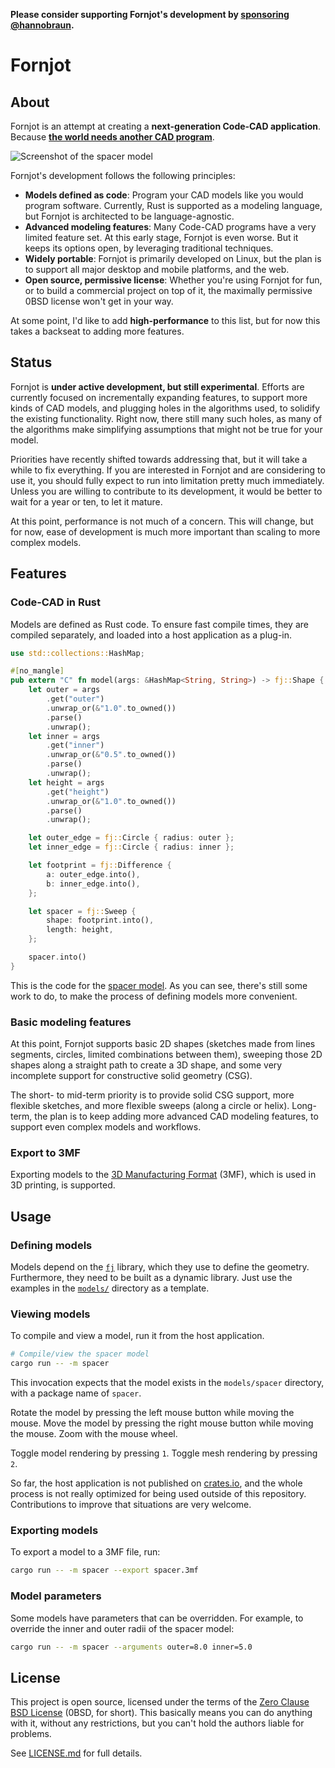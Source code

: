 **Please consider supporting Fornjot's development by [sponsoring @hannobraun](https://github.com/sponsors/hannobraun).**

# Fornjot

## About

Fornjot is an attempt at creating a **next-generation Code-CAD application**. Because [**the world needs another CAD program**](https://github.com/sponsors/hannobraun).

![Screenshot of the spacer model](https://github.com/hannobraun/fornjot/blob/main/models/spacer/spacer.png)

Fornjot's development follows the following principles:

- **Models defined as code**: Program your CAD models like you would program software. Currently, Rust is supported as a modeling language, but Fornjot is architected to be language-agnostic.
- **Advanced modeling features**: Many Code-CAD programs have a very limited feature set. At this early stage, Fornjot is even worse. But it keeps its options open, by leveraging traditional techniques.
- **Widely portable**: Fornjot is primarily developed on Linux, but the plan is to support all major desktop and mobile platforms, and the web.
- **Open source, permissive license**: Whether you're using Fornjot for fun, or to build a commercial project on top of it, the maximally permissive 0BSD license won't get in your way.

At some point, I'd like to add **high-performance** to this list, but for now this takes a backseat to adding more features.


## Status

Fornjot is **under active development, but still experimental**. Efforts are currently focused on incrementally expanding features, to support more kinds of CAD models, and plugging holes in the algorithms used, to solidify the existing functionality. Right now, there still many such holes, as many of the algorithms make simplifying assumptions that might not be true for your model.

Priorities have recently shifted towards addressing that, but it will take a while to fix everything. If you are interested in Fornjot and are considering to use it, you should fully expect to run into limitation pretty much immediately. Unless you are willing to contribute to its development, it would be better to wait for a year or ten, to let it mature.

At this point, performance is not much of a concern. This will change, but for now, ease of development is much more important than scaling to more complex models.


## Features

### Code-CAD in Rust

Models are defined as Rust code. To ensure fast compile times, they are compiled separately, and loaded into a host application as a plug-in.

``` rust
use std::collections::HashMap;

#[no_mangle]
pub extern "C" fn model(args: &HashMap<String, String>) -> fj::Shape {
    let outer = args
        .get("outer")
        .unwrap_or(&"1.0".to_owned())
        .parse()
        .unwrap();
    let inner = args
        .get("inner")
        .unwrap_or(&"0.5".to_owned())
        .parse()
        .unwrap();
    let height = args
        .get("height")
        .unwrap_or(&"1.0".to_owned())
        .parse()
        .unwrap();

    let outer_edge = fj::Circle { radius: outer };
    let inner_edge = fj::Circle { radius: inner };

    let footprint = fj::Difference {
        a: outer_edge.into(),
        b: inner_edge.into(),
    };

    let spacer = fj::Sweep {
        shape: footprint.into(),
        length: height,
    };

    spacer.into()
}
```

This is the code for the [spacer model](/models/spacer). As you can see, there's still some work to do, to make the process of defining models more convenient.

### Basic modeling features

At this point, Fornjot supports basic 2D shapes (sketches made from lines segments, circles, limited combinations between them), sweeping those 2D shapes along a straight path to create a 3D shape, and some very incomplete support for constructive solid geometry (CSG).

The short- to mid-term priority is to provide solid CSG support, more flexible sketches, and more flexible sweeps (along a circle or helix). Long-term, the plan is to keep adding more advanced CAD modeling features, to support even complex models and workflows.

### Export to 3MF

Exporting models to the [3D Manufacturing Format](https://en.wikipedia.org/wiki/3D_Manufacturing_Format) (3MF), which is used in 3D printing, is supported.


## Usage

### Defining models

Models depend on the [`fj`](/fj) library, which they use to define the geometry. Furthermore, they need to be built as a dynamic library. Just use the examples in the [`models/`](/models) directory as a template.

### Viewing models

To compile and view a model, run it from the host application.

``` sh
# Compile/view the spacer model
cargo run -- -m spacer
```

This invocation expects that the model exists in the `models/spacer` directory, with a package name of `spacer`.

Rotate the model by pressing the left mouse button while moving the mouse. Move the model by pressing the right mouse button while moving the mouse. Zoom with the mouse wheel.

Toggle model rendering by pressing `1`. Toggle mesh rendering by pressing `2`.

So far, the host application is not published on [crates.io](https://crates.io/), and the whole process is not really optimized for being used outside of this repository. Contributions to improve that situations are very welcome.

### Exporting models

To export a model to a 3MF file, run:

``` sh
cargo run -- -m spacer --export spacer.3mf
```

### Model parameters

Some models have parameters that can be overridden. For example, to override the inner and outer radii of the spacer model:

``` sh
cargo run -- -m spacer --arguments outer=8.0 inner=5.0
```


## License

This project is open source, licensed under the terms of the [Zero Clause BSD License] (0BSD, for short). This basically means you can do anything with it, without any restrictions, but you can't hold the authors liable for problems.

See [LICENSE.md] for full details.

[`fj`]: https://crates.io/crates/fj
[Zero Clause BSD License]: https://opensource.org/licenses/0BSD
[LICENSE.md]: https://github.com/hannobraun/fornjot/blob/main/LICENSE.md
